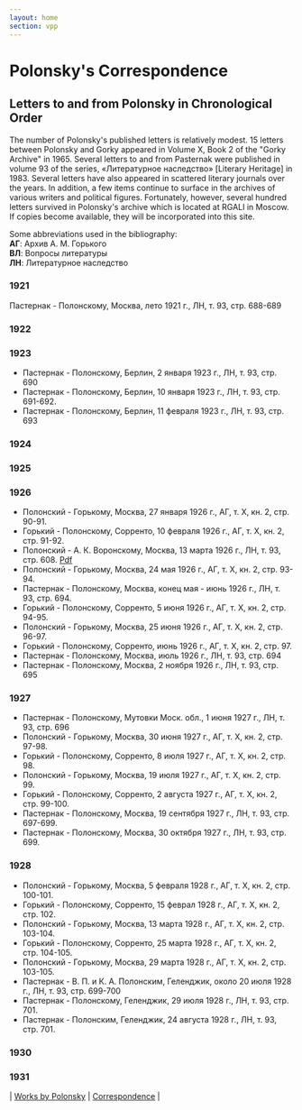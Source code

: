 ```yaml
---
layout: home
section: vpp
---
```

# Polonsky's Correspondence
## Letters to and from Polonsky in Chronological Order

The number of Polonsky's published letters is relatively modest. 15 letters between Polonsky and Gorky appeared in
Volume X, Book 2 of the &quot;Gorky Archive&quot; in 1965. Several letters to and from Pasternak were published in
volume 93 of the series, «Литературное наследство» [Literary Heritage] in 1983. Several letters have also appeared in
scattered literary journals over the years. In addition, a few items continue to surface in the archives of various
writers and political figures. Fortunately, however, several hundred letters survived in Polonsky's archive which is
located at RGALI in Moscow. If copies become available, they will be incorporated into this site.   

Some abbreviations used in the bibliography:   
**АГ**: Архив А. М. Горького   
**ВЛ**: Вопросы литературы   
**ЛН**: Литературное наследство

### 1921
Пастернак - Полонскому, Москва, лето 1921 г., ЛН, т. 93, стр. 688-689

### 1922

### 1923
- Пастернак - Полонскому, Берлин, 2 января 1923 г., ЛН, т. 93, стр. 690
- Пастернак - Полонскому, Берлин, 10 января 1923 г., ЛН, т. 93, стр. 691-692.
- Пастернак - Полонскому, Берлин, 11 февраля 1923 г., ЛН, т. 93, стр. 693

### 1924

### 1925

### 1926
- Полонский - Горькому, Москва, 27 января 1926 г., АГ, т. Х, кн. 2, стр. 90-91.
- Горький - Полонскому, Сорренто, 10 февраля 1926 г., АГ, т. Х, кн. 2, стр. 91-92.
- Полонский - А. К. Воронскому, Москва, 13 марта 1926 г., ЛН, т. 93, стр. 608. [Pdf](../Texts/VPP_AKV260313.pdf)
- Полонский - Горькому, Москва, 24 мая 1926 г., АГ, т. Х, кн. 2, стр. 93-94.
- Пастернак - Полонскому, Москва, конец мая - июнь 1926 г., ЛН, т. 93, стр. 694.
- Горький - Полонскому, Сорренто, 5 июня 1926 г., АГ, т. Х, кн. 2, стр. 94-95.
- Полонский - Горькому, Москва, 25 июня 1926 г., АГ, т. Х, кн. 2, стр. 96-97.
- Горький - Полонскому, Сорренто, июнь 1926 г., АГ, т. Х, кн. 2, стр. 97.
- Пастернак - Полонскому, Москва, июль 1926 г., ЛН, т. 93, стр. 694
- Пастернак - Полонскому, Москва, 2 ноября 1926 г., ЛН, т. 93, стр. 695

### 1927
- Пастернак - Полонскому, Мутовки Моск. обл., 1 июня 1927 г., ЛН, т. 93, стр. 696
- Полонский - Горькому, Москва, 30 июня 1927 г., АГ, т. Х, кн. 2, стр. 97-98.
- Горький - Полонскому, Сорренто, 8 июля 1927 г., АГ, т. Х, кн. 2, стр. 98.
- Полонский - Горькому, Москва, 19 июля 1927 г., АГ, т. Х, кн. 2, стр. 99.
- Горький - Полонскому, Сорренто, 2 августа 1927 г., АГ, т. Х, кн. 2, стр. 99-100.
- Пастернак - Полонскому, Москва, 19 сентября 1927 г., ЛН, т. 93, стр. 697-699.
- Пастернак - Полонскому, Москва, 30 октября 1927 г., ЛН, т. 93, стр. 699.

### 1928
- Полонский - Горькому, Москва, 5 февраля 1928 г., АГ, т. Х, кн. 2, стр. 100-101.
- Горький - Полонскому, Сорренто, 15 феврал 1928 г., АГ, т. Х, кн. 2, стр. 102.
- Полонский - Горькому, Москва, 13 марта 1928 г., АГ, т. Х, кн. 2, стр. 103-104.
- Горький - Полонскому, Сорренто, 25 марта 1928 г., АГ, т. Х, кн. 2, стр. 104-105.
- Полонский - Горькому, Москва, 29 марта 1928 г., АГ, т. Х, кн. 2, стр. 103-105. 
- Пастернак - В. П. и К. А. Полонским, Геленджик, около 20 июля 1928 г., ЛН, т. 93, стр. 699-700
- Пастернак - Полонскому, Геленджик, 29 июля 1928 г., ЛН, т. 93, стр. 701.
- Пастернак - Полонским, Геленджик, 24 августа 1928 г., ЛН, т. 93, стр. 701.

### 1930
### 1931

| [Works by Polonsky](Biblio.html) | [Correspondence](Correspondence_VPP.md) |
